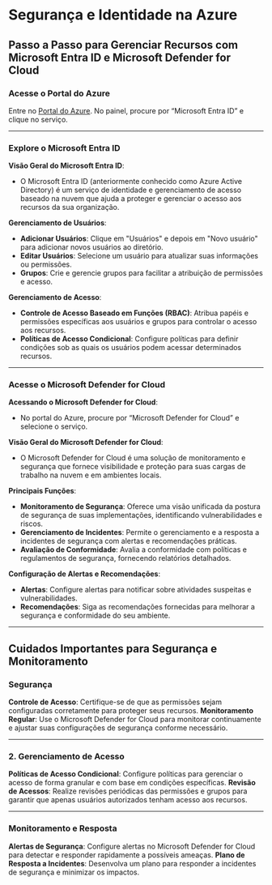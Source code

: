 # Segurança e Identidade na Azure

## Passo a Passo para Gerenciar Recursos com Microsoft Entra ID e Microsoft Defender for Cloud

### Acesse o Portal do Azure

Entre no [Portal do Azure](https://portal.azure.com).
No painel, procure por “Microsoft Entra ID” e clique no serviço.

---

### Explore o Microsoft Entra ID

**Visão Geral do Microsoft Entra ID**:
- O Microsoft Entra ID (anteriormente conhecido como Azure Active Directory) é um serviço de identidade e gerenciamento de acesso baseado na nuvem que ajuda a proteger e gerenciar o acesso aos recursos da sua organização.

**Gerenciamento de Usuários**:
- **Adicionar Usuários**: Clique em "Usuários" e depois em "Novo usuário" para adicionar novos usuários ao diretório.
- **Editar Usuários**: Selecione um usuário para atualizar suas informações ou permissões.
- **Grupos**: Crie e gerencie grupos para facilitar a atribuição de permissões e acesso.

**Gerenciamento de Acesso**:
- **Controle de Acesso Baseado em Funções (RBAC)**: Atribua papéis e permissões específicas aos usuários e grupos para controlar o acesso aos recursos.
- **Políticas de Acesso Condicional**: Configure políticas para definir condições sob as quais os usuários podem acessar determinados recursos.

---

### Acesse o Microsoft Defender for Cloud

**Acessando o Microsoft Defender for Cloud**:
- No portal do Azure, procure por “Microsoft Defender for Cloud” e selecione o serviço.

**Visão Geral do Microsoft Defender for Cloud**:
- O Microsoft Defender for Cloud é uma solução de monitoramento e segurança que fornece visibilidade e proteção para suas cargas de trabalho na nuvem e em ambientes locais.

**Principais Funções**:
- **Monitoramento de Segurança**: Oferece uma visão unificada da postura de segurança de suas implementações, identificando vulnerabilidades e riscos.
- **Gerenciamento de Incidentes**: Permite o gerenciamento e a resposta a incidentes de segurança com alertas e recomendações práticas.
- **Avaliação de Conformidade**: Avalia a conformidade com políticas e regulamentos de segurança, fornecendo relatórios detalhados.

**Configuração de Alertas e Recomendações**:
- **Alertas**: Configure alertas para notificar sobre atividades suspeitas e vulnerabilidades.
- **Recomendações**: Siga as recomendações fornecidas para melhorar a segurança e conformidade do seu ambiente.

---

## Cuidados Importantes para Segurança e Monitoramento

### **Segurança**

**Controle de Acesso**: Certifique-se de que as permissões sejam configuradas corretamente para proteger seus recursos.
**Monitoramento Regular**: Use o Microsoft Defender for Cloud para monitorar continuamente e ajustar suas configurações de segurança conforme necessário.

---

### 2. **Gerenciamento de Acesso**

**Políticas de Acesso Condicional**: Configure políticas para gerenciar o acesso de forma granular e com base em condições específicas.
**Revisão de Acessos**: Realize revisões periódicas das permissões e grupos para garantir que apenas usuários autorizados tenham acesso aos recursos.

---

### **Monitoramento e Resposta**

**Alertas de Segurança**: Configure alertas no Microsoft Defender for Cloud para detectar e responder rapidamente a possíveis ameaças.
**Plano de Resposta a Incidentes**: Desenvolva um plano para responder a incidentes de segurança e minimizar os impactos.
